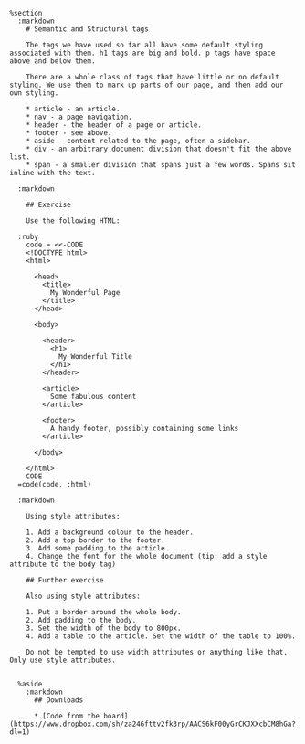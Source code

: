     %section
      :markdown
        # Semantic and Structural tags

        The tags we have used so far all have some default styling associated with them. h1 tags are big and bold. p tags have space above and below them.

        There are a whole class of tags that have little or no default styling. We use them to mark up parts of our page, and then add our own styling.

        * article - an article.
        * nav - a page navigation.
        * header - the header of a page or article.
        * footer - see above.
        * aside - content related to the page, often a sidebar.
        * div - an arbitrary document division that doesn't fit the above list.
        * span - a smaller division that spans just a few words. Spans sit inline with the text.

      :markdown

        ## Exercise

        Use the following HTML:

      :ruby
        code = <<-CODE
        <!DOCTYPE html>
        <html>

          <head>
            <title>
              My Wonderful Page
            </title>
          </head>

          <body>

            <header>
              <h1>
                My Wonderful Title
              </h1>
            </header>

            <article>
              Some fabulous content
            </article>

            <footer>
              A handy footer, possibly containing some links
            </article>

          </body>

        </html>
        CODE
      =code(code, :html)

      :markdown

        Using style attributes:

        1. Add a background colour to the header.
        2. Add a top border to the footer.
        3. Add some padding to the article.
        4. Change the font for the whole document (tip: add a style attribute to the body tag)

        ## Further exercise

        Also using style attributes:

        1. Put a border around the whole body.
        2. Add padding to the body.
        3. Set the width of the body to 800px.
        4. Add a table to the article. Set the width of the table to 100%.

        Do not be tempted to use width attributes or anything like that. Only use style attributes.


      %aside
        :markdown
          ## Downloads

          * [Code from the board](https://www.dropbox.com/sh/za246fttv2fk3rp/AACS6kF00yGrCKJXXcbCM8hGa?dl=1)
